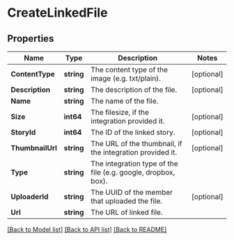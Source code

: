 # CreateLinkedFile

## Properties

Name | Type | Description | Notes
------------ | ------------- | ------------- | -------------
**ContentType** | **string** | The content type of the image (e.g. txt/plain). | [optional] 
**Description** | **string** | The description of the file. | [optional] 
**Name** | **string** | The name of the file. | 
**Size** | **int64** | The filesize, if the integration provided it. | [optional] 
**StoryId** | **int64** | The ID of the linked story. | [optional] 
**ThumbnailUrl** | **string** | The URL of the thumbnail, if the integration provided it. | [optional] 
**Type** | **string** | The integration type of the file (e.g. google, dropbox, box). | 
**UploaderId** | **string** | The UUID of the member that uploaded the file. | [optional] 
**Url** | **string** | The URL of linked file. | 

[[Back to Model list]](../README.md#documentation-for-models) [[Back to API list]](../README.md#documentation-for-api-endpoints) [[Back to README]](../README.md)


